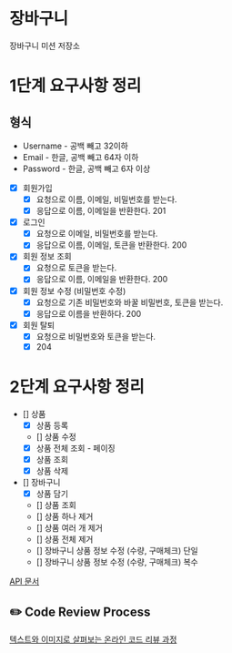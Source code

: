 # 장바구니
장바구니 미션 저장소

# 1단계 요구사항 정리

## 형식
- Username - 공백 빼고 32이하
- Email - 한글, 공백 빼고 64자 이하
- Password - 한글, 공백 빼고 6자 이상


- [x] 회원가입
  - [x] 요청으로 이름, 이메일, 비밀번호를 받는다.
  - [x] 응답으로 이름, 이메일을 반환한다. 201
- [x] 로그인
  - [x] 요청으로 이메일, 비밀번호를 받는다.
  - [x] 응답으로 이름, 이메일, 토큰을 반환한다. 200
- [x] 회원 정보 조회
  - [x] 요청으로 토큰을 받는다.
  - [x] 응답으로 이름, 이메일을 반환한다. 200
- [x] 회원 정보 수정 (비밀번호 수정)
  - [x] 요청으로 기존 비밀번호와 바꿀 비밀번호, 토큰을 받는다.
  - [x] 응답으로 이름을 반환하다. 200
- [x] 회원 탈퇴
  - [x] 요청으로 비밀번호와 토큰을 받는다.
  - [x] 204

# 2단계 요구사항 정리
- [] 상품
  - [x] 상품 등록
  - [] 상품 수정
  - [x] 상품 전체 조회 - 페이징 
  - [x] 상품 조회
  - [x] 상품 삭제 

- [] 장바구니
  - [x] 상품 담기
  - [] 상품 조회 
  - [] 상품 하나 제거
  - [] 상품 여러 개 제거
  - [] 상품 전체 제거
  - [] 장바구니 상품 정보 수정 (수량, 구매체크) 단일
  - [] 장바구니 상품 정보 수정 (수량, 구매체크) 복수

[API 문서](https://www.notion.so/brorae/1-API-c10e17f6fdc940bbb2379ec7e07b1cb4)
## ✏️ Code Review Process
[텍스트와 이미지로 살펴보는 온라인 코드 리뷰 과정](https://github.com/next-step/nextstep-docs/tree/master/codereview)
